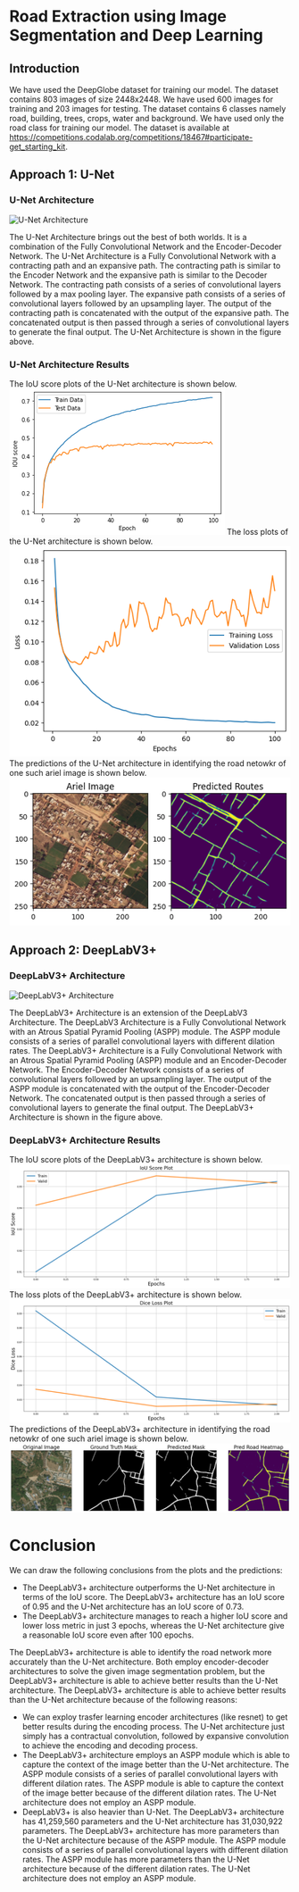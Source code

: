 # Road Extraction using Image Segmentation and Deep Learning
## Introduction
We have used the DeepGlobe dataset for training our model. The dataset contains 803 images of size 2448x2448. We have used 600 images for training and 203 images for testing. The dataset contains 6 classes namely road, building, trees, crops, water and background. We have used only the road class for training our model. The dataset is available at https://competitions.codalab.org/competitions/18467#participate-get_starting_kit.

## Approach 1: U-Net
### U-Net Architecture
![U-Net Architecture](https://media.geeksforgeeks.org/wp-content/uploads/20220614121231/Group14.jpg)

The U-Net Architecture brings out the best of both worlds. It is a combination of the Fully Convolutional Network and the Encoder-Decoder Network. The U-Net Architecture is a Fully Convolutional Network with a contracting path and an expansive path. The contracting path is similar to the Encoder Network and the expansive path is similar to the Decoder Network. The contracting path consists of a series of convolutional layers followed by a max pooling layer. The expansive path consists of a series of convolutional layers followed by an upsampling layer. The output of the contracting path is concatenated with the output of the expansive path. The concatenated output is then passed through a series of convolutional layers to generate the final output. The U-Net Architecture is shown in the figure above.

### U-Net Architecture Results
The IoU score plots of the U-Net architecture is shown below.
![U-Net Architecture Results](https://github.com/riyavnitk/DeepGlobe_Road_Extraction_MGCV/blob/master/images/UNetIoU.png)
The loss plots of the U-Net architecture is shown below.
![U-Net Architecture Results](https://github.com/riyavnitk/DeepGlobe_Road_Extraction_MGCV/blob/master/images/UNetLoss.png)
The predictions of the U-Net architecture in identifying the road netowkr of one such ariel image is shown below.
![U-Net Architecture Predictions](https://github.com/riyavnitk/DeepGlobe_Road_Extraction_MGCV/blob/master/images/UNetpred.png)

## Approach 2: DeepLabV3+
### DeepLabV3+ Architecture
![DeepLabV3+ Architecture](https://production-media.paperswithcode.com/models/Screen_Shot_2021-02-21_at_10.34.37_AM_kvOFts0.png)

The DeepLabV3+ Architecture is an extension of the DeepLabV3 Architecture. The DeepLabV3 Architecture is a Fully Convolutional Network with an Atrous Spatial Pyramid Pooling (ASPP) module. The ASPP module consists of a series of parallel convolutional layers with different dilation rates. The DeepLabV3+ Architecture is a Fully Convolutional Network with an Atrous Spatial Pyramid Pooling (ASPP) module and an Encoder-Decoder Network. The Encoder-Decoder Network consists of a series of convolutional layers followed by an upsampling layer. The output of the ASPP module is concatenated with the output of the Encoder-Decoder Network. The concatenated output is then passed through a series of convolutional layers to generate the final output. The DeepLabV3+ Architecture is shown in the figure above.

### DeepLabV3+ Architecture Results
The IoU score plots of the DeepLabV3+ architecture is shown below.
![DeepLabV3+ Architecture Results](https://github.com/riyavnitk/DeepGlobe_Road_Extraction_MGCV/blob/master/images/DLV3IoU.png)
The loss plots of the DeepLabV3+ architecture is shown below.
![DeepLabV3+ Architecture Results](https://github.com/riyavnitk/DeepGlobe_Road_Extraction_MGCV/blob/master/images/DLV3Dice.png)
The predictions of the DeepLabV3+ architecture in identifying the road netowkr of one such ariel image is shown below.
![DeepLabV3+ Architecture Predictions](https://github.com/riyavnitk/DeepGlobe_Road_Extraction_MGCV/blob/master/images/DLV3pred.png)


# Conclusion
We can draw the following conclusions from the plots and the predictions:
- The DeepLabV3+ architecture outperforms the U-Net architecture in terms of the IoU score. The DeepLabV3+ architecture has an IoU score of 0.95 and the U-Net architecture has an IoU score of 0.73. 
- The DeepLabV3+ architecture manages to reach a higher IoU score and lower loss metric in just 3 epochs, whereas the U-Net architecture give a reasonable IoU score even after 100 epochs. 

The DeepLabV3+ architecture is able to identify the road network more accurately than the U-Net architecture. Both employ encoder-decoder architectures to solve the given image segmentation problem, but the DeepLabV3+ architecture is able to achieve better results than the U-Net architecture. The DeepLabV3+ architecture is able to achieve better results than the U-Net architecture because of the following reasons:
- We can exploy trasfer learning encoder architectures (like resnet) to get better results during the encoding process. The U-Net architecture just simply has a contractual convolution, followed by expansive convolution to achieve the encoding and decoding process.
- The DeepLabV3+ architecture employs an ASPP module which is able to capture the context of the image better than the U-Net architecture. The ASPP module consists of a series of parallel convolutional layers with different dilation rates. The ASPP module is able to capture the context of the image better because of the different dilation rates. The U-Net architecture does not employ an ASPP module.
- DeepLabV3+ is also heavier than U-Net. The DeepLabV3+ architecture has 41,259,560 parameters and the U-Net architecture has 31,030,922 parameters. The DeepLabV3+ architecture has more parameters than the U-Net architecture because of the ASPP module. The ASPP module consists of a series of parallel convolutional layers with different dilation rates. The ASPP module has more parameters than the U-Net architecture because of the different dilation rates. The U-Net architecture does not employ an ASPP module.